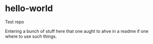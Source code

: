 # hello-world
Test repo

Entering a bunch of stuff here that one aught to ahve in a readme if one where to use such things.

